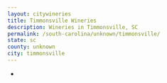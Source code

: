 ```yaml
---
layout: citywineries
title: Timmonsville Wineries
description: Wineries in Timmonsville, SC
permalink: /south-carolina/unknown/timmonsville/
state: sc
county: unknown
city: timmonsville
---
```

-
